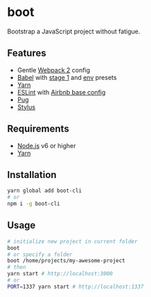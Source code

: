 # boot
Bootstrap a JavaScript project without fatigue.

## Features
- Gentle [Webpack 2](https://webpack.js.org/) config
- [Babel](https://babeljs.io/) with [stage 1](https://babeljs.io/docs/plugins/preset-stage-1/) and [env](https://github.com/babel/babel-preset-env) presets
- [Yarn](https://yarnpkg.com/)
- [ESLint](http://eslint.org/) with [Airbnb base config](https://github.com/airbnb/javascript/tree/master/packages/eslint-config-airbnb-base)
- [Pug](https://pugjs.org/)
- [Stylus](http://stylus-lang.com/)

## Requirements
- [Node.js](https://nodejs.org/) v6 or higher
- [Yarn](https://yarnpkg.com/)

## Installation
```sh
yarn global add boot-cli
# or
npm i -g boot-cli
```

## Usage
```sh
# initialize new project in current folder
boot
# or specify a folder
boot /home/projects/my-awesome-project
# then
yarn start # http://localhost:3000
# or
PORT=1337 yarn start # http://localhost:1337
```
